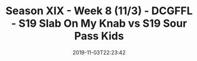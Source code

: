 ---
title: Season XIX - Week 8 (11/3) - DCGFFL - S19 Slab On My Knab vs S19 Sour Pass
  Kids
teams-score:
- team: _teams/concrete-grey.md
  score: 32
- team: _teams/lime-2.md
  score: 22
mvp: Dan, Rob
game-ball: Dell, Bradley
sportsperson: John, Scott
season: 19
week: 8
date: '2019-11-03T22:23:42'
pageid: season-xix-week-8-11-3-7029-vs-7033
---